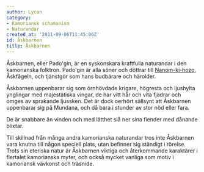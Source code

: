 ```yaml
---
author: Lycan
category:
- Kamoriansk schamanism
- Naturandar
created_at: '2011-09-06T11:45:06Z'
id: åskbarnen
title: Åskbarnen
---
```

Åskbarnen, eller Pado'gin, är en syskonskara kraftfulla naturandar i den kamorianska folktron. Pado'gin är alla söner och döttrar till [Nanom-ki-hozo], Åskfågeln, och tjänstgör som hans budbärare och härolder.

Åskbarnen uppenbarar sig som örnhövdade krigare, högresta och ljushylta ynglingar med majestätiska vingar, de har vitt hår och vita fjädrar och omges av sprakande ljussken. Det är dock oerhört sällsynt att Åskbarnen uppenbarar sig på Mundana, och då bara i stunder av stor nöd eller fara.

De är snabbare än vinden och med lätthet slå ner sina fiender med dånande blixtar.

Till skillnad från många andra kamorianska naturandar tros inte Åskbarnen vara knutna till någon speciell plats, utan befinner sig ständigt i rörelse. Trots sin eteriska natur är Åskbarnen viktiga och återkommande karaktärer i flertalet kamorianska myter, och också mycket vanliga som motiv i kamoriansk vävkonst och träsnide.

  [Nanom-ki-hozo]: Nanom-ki-hozo